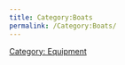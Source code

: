 ```yaml
---
title: Category:Boats
permalink: /Category:Boats/
---
```


[Category: Equipment](Category:_Equipment "wikilink")